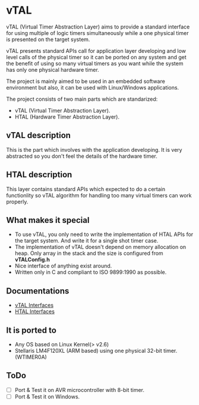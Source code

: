 # vTAL

vTAL (Virtual Timer Abstraction Layer) aims to provide a standard interface for using multiple of logic timers simultaneously while a one physical timer is presented on the target system.

vTAL presents standard APIs call for application layer developing and low level calls of the physical timer so it can be ported on any system and get the benefit of using so many virtual timers as you want while the system has only one physical hardware timer.

The project is mainly aimed to be used in an embedded software environment but also, it can be used with Linux/Windows applications.

The project consists of two main parts which are standarized:

- vTAL (Virtual Timer Abstraction Layer).
- HTAL (Hardware Timer Abstraction Layer).

## vTAL description

This is the part which involves with the application developing. It is very abstracted so you don't feel the details of the hardware timer.

## HTAL description

This layer contains standard APIs which expected to do a certain functionlity so vTAL algorithm for handling too many virtual timers can work properly.

## What makes it special

- To use vTAL, you only need to write the implementation of HTAL APIs for the target system. And write it for a single shot timer case.
- The implementation of vTAL doesn't depend on memory allocation on heap. Only array in the stack and the size is configured from **vTALConfig.h**
- Nice interface of anything exist around.
- Written only in C and compliant to ISO 9899:1990 as possible.

## Documentations

- [vTAL Interfaces](Docs/vTAL.md)
- [HTAL Interfaces](Docs/HTAL.md)

## It is ported to
- Any OS based on Linux Kernel(> v2.6)
- Stellaris LM4F120XL (ARM based) using one physical 32-bit timer. (WTIMER0A)

## ToDo

- [ ] Port & Test it on AVR microcontroller with 8-bit timer.
- [ ] Port & Test it on Windows.